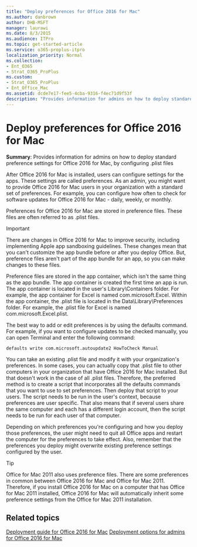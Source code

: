 ```yaml
---
title: "Deploy preferences for Office 2016 for Mac"
ms.author: danbrown
author: DHB-MSFT
manager: laurawi
ms.date: 8/3/2015
ms.audience: ITPro
ms.topic: get-started-article
ms.service: o365-proplus-itpro
localization_priority: Normal
ms.collection: 
- Ent_O365
- Strat_O365_ProPlus
ms.custom:
- Strat_O365_ProPlus
- Ent_Office_Mac
ms.assetid: dcde7e17-fee5-4cba-9316-f4ec71d9f53f
description: "Provides information for admins on how to deploy standard preference settings for Office 2016 for Mac, by configuring .plist files"
---
```


# Deploy preferences for Office 2016 for Mac

 **Summary**: Provides information for admins on how to deploy standard preference settings for Office 2016 for Mac, by configuring .plist files
  
After Office 2016 for Mac is installed, users can configure settings for the apps. These settings are called preferences. As an admin, you might want to provide Office 2016 for Mac users in your organization with a standard set of preferences. For example, you can configure how often to check for software updates for Office 2016 for Mac - daily, weekly, or monthly.
  
Preferences for Office 2016 for Mac are stored in preference files. These files are often referred to as .plist files. 
  
> [!IMPORTANT]
> There are changes in Office 2016 for Mac to improve security, including implementing Apple app sandboxing guidelines. These changes mean that you can't customize the app bundle before or after you deploy Office. But, preference files aren't part of the app bundle for an app, so you can make changes to these files. 
  
Preference files are stored in the app container, which isn't the same thing as the app bundle. The app container is created the first time an app is run. The app container is located in the user's Library\Containers folder. For example, the app container for Excel is named com.microsoft.Excel. Within the app container, the .plist file is located in the Data\Library\Preferences folder. For example, the .plist file for Excel is named com.microsoft.Excel.plist.
  
The best way to add or edit preferences is by using the defaults command. For example, if you want to configure updates to be checked manually, you can open Terminal and enter the following command: 
  
```
defaults write com.microsoft.autoupdate2 HowToCheck Manual
```

You can take an existing .plist file and modify it with your organization's preferences. In some cases, you can actually copy that .plist file to other computers in your organization that have Office 2016 for Mac installed. But that doesn't work in the case of all .plist files. Therefore, the preferred method is to create a script that incorporates all the defaults commands that you want to use to set preferences. Then deploy that script to your users. The script needs to be run in the user's context, because preferences are user specific. That also means that if several users share the same computer and each has a different login account, then the script needs to be run for each user of that computer.
  
Depending on which preferences you're configuring and how you deploy those preferences, the user might need to quit all Office apps and restart the computer for the preferences to take effect. Also, remember that the preferences you deploy might overwrite existing preference settings configured by the user.
  
> [!TIP]
> Office for Mac 2011 also uses preference files. There are some preferences in common between Office 2016 for Mac and Office for Mac 2011. Therefore, if you install Office 2016 for Mac on a computer that has Office for Mac 2011 installed, Office 2016 for Mac will automatically inherit some preference settings from the Office for Mac 2011 installation. 
  
## Related topics
[Deployment guide for Office 2016 for Mac](deployment-guide-for-office-for-mac.md)
[Deployment options for admins for Office 2016 for Mac](deployment-options-for-office-for-mac.md)

